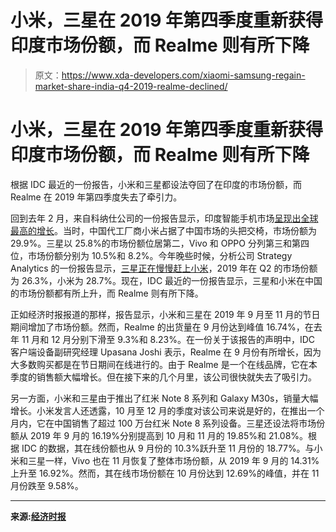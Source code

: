 # 小米，三星在 2019 年第四季度重新获得印度市场份额，而 Realme 则有所下降

> 原文：<https://www.xda-developers.com/xiaomi-samsung-regain-market-share-india-q4-2019-realme-declined/>

# 小米，三星在 2019 年第四季度重新获得印度市场份额，而 Realme 则有所下降

根据 IDC 最近的一份报告，小米和三星都设法夺回了在印度的市场份额，而 Realme 在 2019 年第四季度失去了牵引力。

回到去年 2 月，来自科纳仕公司的一份报告显示，印度智能手机市场[呈现出全球最高的增长](https://www.xda-developers.com/india-highest-global-growth-xiaomi-samsung/)。当时，中国代工厂商小米占据了中国市场的头把交椅，市场份额为 29.9%。三星以 25.8%的市场份额位居第二，Vivo 和 OPPO 分列第三和第四位，市场份额分别为 10.5%和 8.2%。今年晚些时候，分析公司 Strategy Analytics 的一份报告显示，[三星正在慢慢赶上小米](https://www.xda-developers.com/samsung-xiaomi-india-premium-space-oneplus/)，2019 年在 Q2 的市场份额为 26.3%，小米为 28.7%。现在，IDC 最近的一份报告显示，三星和小米在中国的市场份额都有所上升，而 Realme 则有所下降。

正如经济时报报道的那样，报告显示，小米和三星在 2019 年 9 月至 11 月的节日期间增加了市场份额。然而，Realme 的出货量在 9 月份达到峰值 16.74%，在去年 11 月和 12 月分别下滑至 9.3%和 8.23%。在一份关于该报告的声明中，IDC 客户端设备副研究经理 Upasana Joshi 表示，Realme 在 9 月份有所增长，因为大多数购买都是在节日期间在线进行的。由于 Realme 是一个在线品牌，它在本季度的销售额大幅增长。但在接下来的几个月里，该公司很快就失去了吸引力。

另一方面，小米和三星由于推出了红米 Note 8 系列和 Galaxy M30s，销量大幅增长。小米发言人还透露，10 月至 12 月的季度对该公司来说是好的，在推出一个月内，它在中国销售了超过 100 万台红米 Note 8 系列设备。三星还设法将市场份额从 2019 年 9 月的 16.19%分别提高到 10 月和 11 月的 19.85%和 21.08%。根据 IDC 的数据，其在线份额也从 9 月份的 10.3%跃升至 11 月份的 18.77%。与小米和三星一样，Vivo 也在 11 月恢复了整体市场份额，从 2019 年 9 月的 14.31%上升至 16.92%。然而，其在线市场份额在 10 月份达到 12.69%的峰值，并在 11 月份跌至 9.58%。

* * *

**来源:[经济时报](https://economictimes.indiatimes.com/tech/hardware/xiaomi-samsung-market-share-rises-realme-slips/articleshow/73472972.cms)**